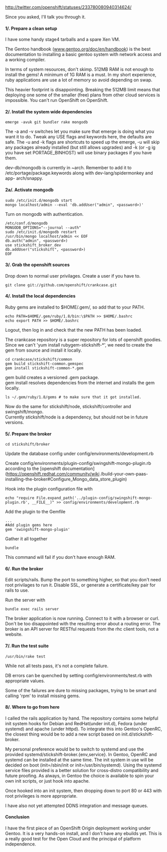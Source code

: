 <http://twitter.com/openshift/statuses/233780080940314624/>

Since you asked, I'll talk you through it.

#### 1/. Prepare a clean setup

I have some handy stage4 tarballs and a spare Xen VM.

The Gentoo handbook (www.gentoo.org/doc/en/handbook) is the best documentation
to installing a basic gentoo system with network access and a working
compiler.

In terms of system resources, don't skimp. 512MB RAM is not enough to install
the gems! A minimum of 1G RAM is a must. In my short experience, ruby
applications are use a lot of memory so avoid depending on swap.

This heavier footprint is disappointing. Breaking the 512MB limit means that
deploying one some of the smaller (free) plans from other cloud services is
impossible. You can't run OpenShift on OpenShift.

#### 2/. Install the system wide dependencies

    emerge -avuk git bundler rake mongodb  

The -a and -v switches let you make sure that emerge is doing what you want it
to do. Tweak any USE flags and keywords here, the defaults are safe. The -u
and -k flags are shortcuts to speed up the emerge, -u will skip any packages
already installed (but still allows upgrades) and -k (or -g ig you have set
PORTAGE_BINHOST) will use binary packages if you have them.

dev-db/mongodb is currently in ~arch. Remember to add it to
/etc/portage/package.keywords along with dev-lang/spidermonkey and app-
arch/snappy.

#### 2a/. Activate mongodb

    sudo /etc/init.d/mongodb start  
    mongo localhost/admin --eval 'db.addUser("admin", <password>)'  

Turn on mongodb with authentication.

    /etc/conf.d/mongodb  
    MONGODB_OPTIONS="--journal --auth"  
    sudo /etc/init.d/mongodb restart  
    /usr/bin/mongo localhost/admin << EOF  
    db.auth("admin", <password>)  
    use stickshift_broker_dev  
    db.addUser("stickshift", <password>)  
    EOF  

#### 3/. Grab the openshift sources

Drop down to normal user privilages. Create a user if you have to.

    git clone git://github.com/openshift/crankcase.git  

#### 4/. Install the local dependencies

Ruby gems are installed to $HOME/.gem/, so add that to your PATH.

    echo PATH=$HOME/.gem/ruby/1.8/bin:\$PATH >> $HOME/.bashrc  
    echo export PATH >> $HOME/.bashrc  

Logout, then log in and check that the new PATH has been loaded.

The crankcase repository is a super repository for lots of openshift goodies.
Since we can't 'yum install rubygem-stickshift-*', we need to create the gem
from source and install it locally.

    cd crankcase/stickshift/common  
    gem build stickshift-common.gemspec  
    gem install stickshift-common-*.gem  

gem build creates a versioned .gem package.  
gem install resolves dependencies from the internet and installs the gem
locally.

    ls ~/.gem/ruby/1.8/gems # to make sure that it got installed.  

Now do the same for stickshift/node, stickshift/controller and
swingshift/mongo.  
Currently stickshift/node is a dependency, but should not be in future
versions.

#### 5/. Prepare the broker

    cd stickshift/broker  

Update the database config under config/environments/development.rb

Create config/environments/plugin-config/swingshift-mongo-plugin.rb according
to the [openshift documentation](https://openshift.redhat.com/community/wiki
/build-your-own-paas-installing-the-broker#Configure_Mongo_data_store_plugin)

Hook into the plugin configuration file with

    echo "require File.expand_path('../plugin-config/swingshift-mongo-plugin.rb', __FILE__)" >> config/environments/development.rb  

Add the plugin to the Gemfile

    ...  
    #Add plugin gems here  
    gem 'swingshift-mongo-plugin'  

Gather it all together  

    bundle  

This command will fail if you don't have enough RAM.

#### 6/. Run the broker

Edit scripts/rails. Bump the port to something higher, so that you don't need
root privilages to run it. Disable SSL, or generate a certificate/key pair for
rails to use.

Run the server with  

    bundle exec rails server  

The broker application is now running. Connect to it with a browser or curl.
Don't be too disappointed with the resulting error about a routing error. The
broker is an API server for RESTful requests from the rhc client tools, not a
website.

#### 7/. Run the test suite

    /usr/bin/rake test  

While not all tests pass, it's not a complete failure.

DB errors can be quenched by setting config/environments/test.rb with
appropriate values.

Some of the failures are dure to missing packages, trying to be smart and
calling 'rpm' to install missing gems.

#### 8/. Where to go from here

I called the rails application by hand. The repository contains some helpful
init system hooks for Debian and RedHat(under init.d), Fedora (under systemd)
and apache (under httpd). To integrate this into Gentoo's OpenRC, the closest
thing would be to add a new script based on init.d/stickshift-broker.

My personal preference would be to switch to systemd and use the provided
systemd/stickshift-broker.{env,service}. In Gentoo, OpenRC and systemd can be
installed at the same time. The init system in use will be decided on boot
(init=/sbin/init or init=/usr/bin/systemd). Using the systemd service files
provided is a better solution for cross-distro compatibility and future
proofing. As always, in Gentoo the choice is available to spin your own init
scripts, or just hook into apache.

Once hooked into an init system, then dropping down to port 80 or 443 with
root privileges is more appropriate.

I have also not yet attempted DDNS integration and message queues.

#### Conclusion

I have the first piece of an OpenShift Origin deployment working under Gentoo.
It is a very hands-on install, and I don't have any ebuilds yet. This is a
really good test for the Open Cloud and the principal of platform
independence.